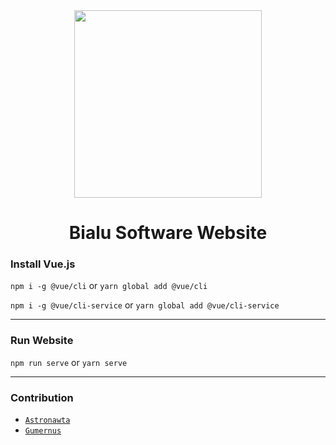 <div align="center">
    <a><img src="https://cdn.discordapp.com/attachments/867078961799102474/898600193501564938/Bialu-logo-update.png" height="300" width="300"></a>
    <h1>Bialu Software Website</h1>
</div>

### Install Vue.js

`npm i -g @vue/cli` or `yarn global add @vue/cli`

`npm i -g @vue/cli-service` or `yarn global add @vue/cli-service`

---

### Run Website

`npm run serve` or `yarn serve`

---

### Contribution
   - [`Astronawta`](https://github.com/jan-holecek)
   - [`Gumernus`](https://github.com/gumernus)

